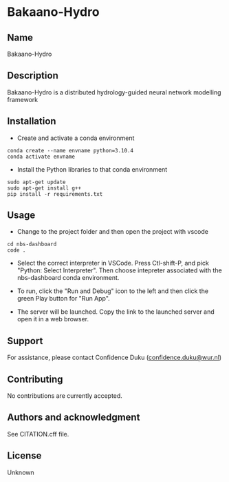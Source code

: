 # Bakaano-Hydro

## Name
Bakaano-Hydro

## Description
Bakaano-Hydro  is a distributed hydrology-guided neural network modelling framework

## Installation

- Create and activate a conda environment 

```
conda create --name envname python=3.10.4
conda activate envname
```

- Install the Python libraries to that conda environment

```
sudo apt-get update
sudo apt-get install g++
pip install -r requirements.txt
```

## Usage

- Change to the project folder and then open the project with vscode

```
cd nbs-dashboard
code .
```

- Select the correct interpreter in VSCode. Press Ctl-shift-P, and pick "Python: Select Interpreter". Then choose intepreter associated with the nbs-dashboard conda environment.

- To run, click the "Run and Debug" icon to the left and then click the green Play button for "Run App".

- The server will be launched. Copy the link to the launched server and open it in a web browser.

## Support
For assistance, please contact Confidence Duku (confidence.duku@wur.nl)

## Contributing
No contributions are currently accepted.

## Authors and acknowledgment
See CITATION.cff file.

## License
Unknown
